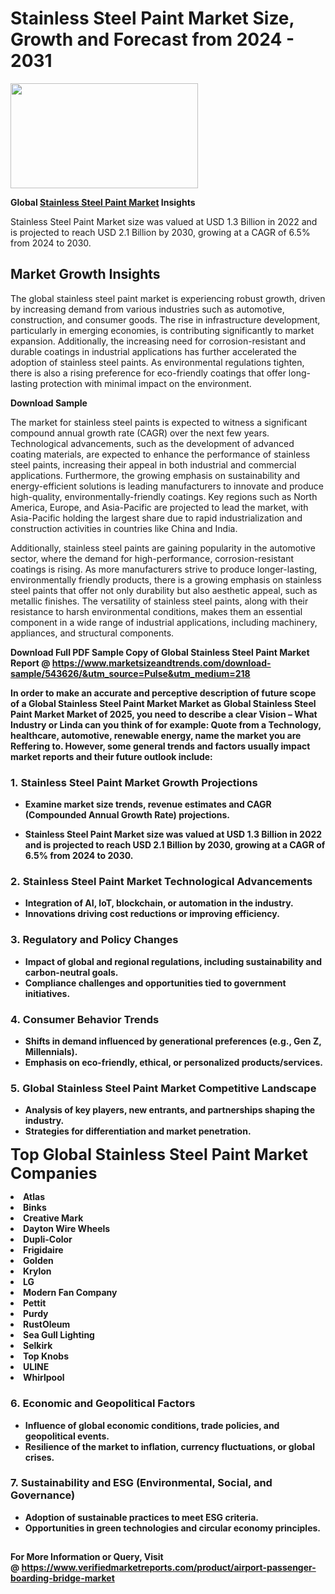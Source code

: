 <H1>Stainless Steel Paint Market Size, Growth and Forecast from 2024 - 2031</H1><img class="aligncenter size-medium wp-image-584254" src="https://thirdeyenews.in/wp-content/uploads/2024/09/Global-Market-Research-300x168.jpeg" alt="" width="300" height="168" /><p><strong>Global&nbsp;<a href="https://www.marketsizeandtrends.com/download-sample/543626/&amp;utm_source=Pulse&amp;utm_medium=218">Stainless Steel Paint Market</a> Insights</strong></p><p>Stainless Steel Paint Market size was valued at USD 1.3 Billion in 2022 and is projected to reach USD 2.1 Billion by 2030, growing at a CAGR of 6.5% from 2024 to 2030.</p><p><h2>Market Growth Insights</h2> <p>The global stainless steel paint market is experiencing robust growth, driven by increasing demand from various industries such as automotive, construction, and consumer goods. The rise in infrastructure development, particularly in emerging economies, is contributing significantly to market expansion. Additionally, the increasing need for corrosion-resistant and durable coatings in industrial applications has further accelerated the adoption of stainless steel paints. As environmental regulations tighten, there is also a rising preference for eco-friendly coatings that offer long-lasting protection with minimal impact on the environment.</p> <p><strong>Download Sample</strong></p> <p>The market for stainless steel paints is expected to witness a significant compound annual growth rate (CAGR) over the next few years. Technological advancements, such as the development of advanced coating materials, are expected to enhance the performance of stainless steel paints, increasing their appeal in both industrial and commercial applications. Furthermore, the growing emphasis on sustainability and energy-efficient solutions is leading manufacturers to innovate and produce high-quality, environmentally-friendly coatings. Key regions such as North America, Europe, and Asia-Pacific are projected to lead the market, with Asia-Pacific holding the largest share due to rapid industrialization and construction activities in countries like China and India.</p> <p>Additionally, stainless steel paints are gaining popularity in the automotive sector, where the demand for high-performance, corrosion-resistant coatings is rising. As more manufacturers strive to produce longer-lasting, environmentally friendly products, there is a growing emphasis on stainless steel paints that offer not only durability but also aesthetic appeal, such as metallic finishes. The versatility of stainless steel paints, along with their resistance to harsh environmental conditions, makes them an essential component in a wide range of industrial applications, including machinery, appliances, and structural components.</p> <p><strong></p><p><span class=""><strong>Download Full PDF Sample Copy of Global Stainless Steel Paint Market Report</strong> @ <a href="https://www.marketsizeandtrends.com/download-sample/543626/&amp;utm_source=Pulse&amp;utm_medium=218" target="_blank">https://www.marketsizeandtrends.com/download-sample/543626/&amp;utm_source=Pulse&amp;utm_medium=218</a></span></p><p>In order to make an accurate and perceptive description of future scope of a Global&nbsp;Stainless Steel Paint Market Market as Global&nbsp;Stainless Steel Paint Market Market of 2025, you need to describe a clear Vision &ndash; What Industry or Linda can you think of for example: Quote from a Technology, healthcare, automotive, renewable energy, name the market you are Reffering to. However, some general trends and factors usually impact market reports and their future outlook include:</p><h3>1.&nbsp;<strong>Stainless Steel Paint Market Growth Projections</strong></h3><ul><li>Examine market size trends, revenue estimates and CAGR (Compounded Annual Growth Rate) projections.</li><li><p>Stainless Steel Paint Market size was valued at USD 1.3 Billion in 2022 and is projected to reach USD 2.1 Billion by 2030, growing at a CAGR of 6.5% from 2024 to 2030.</p></li></ul><h3>2.&nbsp;<strong>Stainless Steel Paint Market Technological Advancements</strong></h3><ul><li>Integration of AI, IoT, blockchain, or automation in the industry.</li><li>Innovations driving cost reductions or improving efficiency.</li></ul><h3>3.&nbsp;<strong>Regulatory and Policy Changes</strong></h3><ul><li>Impact of global and regional regulations, including sustainability and carbon-neutral goals.</li><li>Compliance challenges and opportunities tied to government initiatives.</li></ul><h3>4.&nbsp;<strong>Consumer Behavior Trends</strong></h3><ul><li>Shifts in demand influenced by generational preferences (e.g., Gen Z, Millennials).</li><li>Emphasis on eco-friendly, ethical, or personalized products/services.</li></ul><h3>5.&nbsp;<strong>Global Stainless Steel Paint Market Competitive Landscape</strong></h3><ul><li>Analysis of key players, new entrants, and partnerships shaping the industry.</li><li>Strategies for differentiation and market penetration.</li></ul><p data-pm-slice="1 1 []"><span style="color: inherit; font-family: inherit; font-size: 25px;">Top Global Stainless Steel Paint Market Companies</span></p><div class="" data-test-id=""><p><li>Atlas</li><li> Binks</li><li> Creative Mark</li><li> Dayton Wire Wheels</li><li> Dupli-Color</li><li> Frigidaire</li><li> Golden</li><li> Krylon</li><li> LG</li><li> Modern Fan Company</li><li> Pettit</li><li> Purdy</li><li> RustOleum</li><li> Sea Gull Lighting</li><li> Selkirk</li><li> Top Knobs</li><li> ULINE</li><li> Whirlpool</li></p></div><h3>6.&nbsp;<strong>Economic and Geopolitical Factors</strong></h3><ul><li>Influence of global economic conditions, trade policies, and geopolitical events.</li><li>Resilience of the market to inflation, currency fluctuations, or global crises.</li></ul><h3>7.&nbsp;<strong>Sustainability and ESG (Environmental, Social, and Governance)</strong></h3><ul><li>Adoption of sustainable practices to meet ESG criteria.</li><li>Opportunities in green technologies and circular economy principles.</li></ul><h2><strong style="font-size: 14px;">For More Information or Query, Visit @&nbsp;</strong><a style="background-color: #ffffff; font-size: 14px;" href="https://www.marketsizeandtrends.com/report/stainless-steel-paint-market/" target="_blank">https://www.verifiedmarketreports.com/product/airport-passenger-boarding-bridge-market</a></h2>
